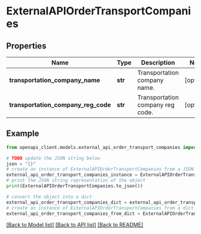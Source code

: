 # ExternalAPIOrderTransportCompanies


## Properties

Name | Type | Description | Notes
------------ | ------------- | ------------- | -------------
**transportation_company_name** | **str** | Transportation company name. | [optional] 
**transportation_company_reg_code** | **str** | Transportation company reg code. | [optional] 

## Example

```python
from openapi_client.models.external_api_order_transport_companies import ExternalAPIOrderTransportCompanies

# TODO update the JSON string below
json = "{}"
# create an instance of ExternalAPIOrderTransportCompanies from a JSON string
external_api_order_transport_companies_instance = ExternalAPIOrderTransportCompanies.from_json(json)
# print the JSON string representation of the object
print(ExternalAPIOrderTransportCompanies.to_json())

# convert the object into a dict
external_api_order_transport_companies_dict = external_api_order_transport_companies_instance.to_dict()
# create an instance of ExternalAPIOrderTransportCompanies from a dict
external_api_order_transport_companies_from_dict = ExternalAPIOrderTransportCompanies.from_dict(external_api_order_transport_companies_dict)
```
[[Back to Model list]](../README.md#documentation-for-models) [[Back to API list]](../README.md#documentation-for-api-endpoints) [[Back to README]](../README.md)


